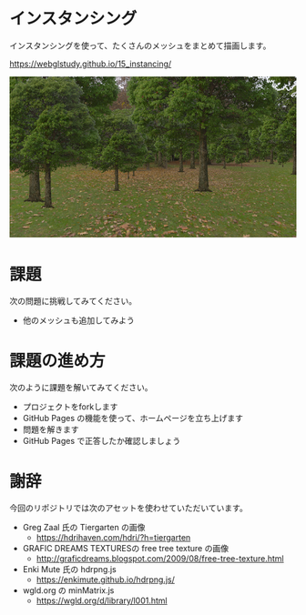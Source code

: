 # インスタンシング
インスタンシングを使って、たくさんのメッシュをまとめて描画します。

https://webglstudy.github.io/15_instancing/

![結果画像](result.png)

# 課題
次の問題に挑戦してみてください。

- 他のメッシュも追加してみよう

# 課題の進め方
次のように課題を解いてみてください。

- プロジェクトをforkします
- GitHub Pages の機能を使って、ホームページを立ち上げます
- 問題を解きます
- GitHub Pages で正答したか確認しましょう

# 謝辞
今回のリポジトリでは次のアセットを使わせていただいています。

- Greg Zaal 氏の Tiergarten の画像
  - https://hdrihaven.com/hdri/?h=tiergarten
- GRAFIC DREAMS TEXTURESの free tree texture の画像
  - http://graficdreams.blogspot.com/2009/08/free-tree-texture.html
- Enki Mute 氏の hdrpng.js
  - https://enkimute.github.io/hdrpng.js/
- wgld.org の minMatrix.js
  - https://wgld.org/d/library/l001.html

